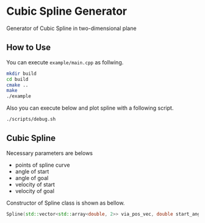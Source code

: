Cubic Spline Generator
======================
Generator of Cubic Spline in two-dimensional plane

## How to Use
You can execute `example/main.cpp` as follwing.
```bash
mkdir build
cd build
cmake ..
make
./example
```

Also you can execute below and plot spline with a following script.
```bash
./scripts/debug.sh
```

## Cubic Spline
Necessary parameters are belows
- points of spline curve
- angle of start
- angle of goal
- velocity of start
- velocity of goal

Constructor of Spline class is shown as bellow.
```cpp
Spline(std::vector<std::array<double, 2>> via_pos_vec, double start_angle, double goal_angle, double start_vel=5, double goal_vel=5)
```
